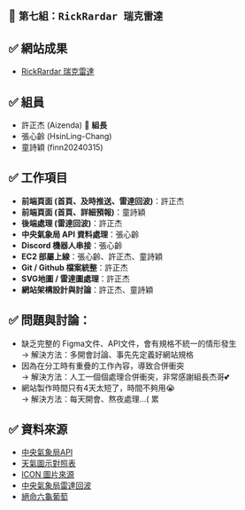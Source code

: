 ## 📌 `第七組：RickRardar 瑞克雷達`
## ✅ 網站成果  
- [RickRardar 瑞克雷達](http://18.180.198.102:8001/)

## ✅ 組員  
- 許正杰 (Aizenda) 👑 **組長**  
- 張心齡 (HsinLing-Chang)  
- 童詩穎 (finn20240315)
 
## ✅ 工作項目  
- **前端頁面 (首頁、及時推送、雷達回波)**：許正杰  
- **前端頁面 (首頁、詳細預報)**：童詩穎  
- **後端處理 (雷達回波)**：許正杰  
- **中央氣象局 API 資料處理**：張心齡  
- **Discord 機器人串接**：張心齡      
- **EC2 部屬上線**：張心齡、許正杰、童詩穎   
- **Git / Github 檔案統整**：許正杰  
- **SVG地圖 / 雷達圖處理**：許正杰  
- **網站架構設計與討論**：許正杰、童詩穎

## ✅ 問題與討論：  
- 缺乏完整的 Figma文件、API文件，會有規格不統一的情形發生  
  → 解決方法：多開會討論、事先先定義好網站規格  
- 因為在分工時有重疊的工作內容，導致合併衝突  
  →  解決方法：人工一個個處理合併衝突，非常感謝組長杰哥💕
- 網站製作時間只有4天太短了，時間不夠用😭   
  → 解決方法：每天開會、熬夜處理...( 累  

## ✅ 資料來源  
- [中央氣象局API](https://opendata.cwa.gov.tw/dist/opendata-swagger.html#/%E9%A0%90%E5%A0%B1/get_v1_rest_datastore_F_D0047_091)
- [天氣圖示對照表](https://www.cwa.gov.tw/V8/C/K/Weather_Icon.html)
- [ICON 圖片來源](https://www.flaticon.com/packs/weather-161)
- [中央氣象局雷達回波](https://www.cwa.gov.tw/V8/C/W/OBS_Radar.html)
- [絕命六龜葡萄](https://www.youtube.com/watch?v=72ap5hdI4fs&ab_channel=%E9%A6%99%E6%B8%AF%E4%BA%A4%E5%8F%8B%E8%A8%8E%E8%AB%96%E5%8D%80hkeasychat.com)


